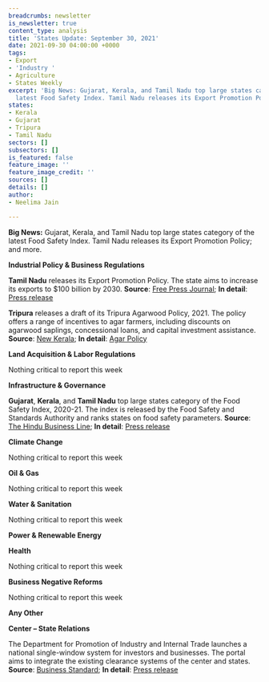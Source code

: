 ```yaml
---
breadcrumbs: newsletter
is_newsletter: true
content_type: analysis
title: 'States Update: September 30, 2021'
date: 2021-09-30 04:00:00 +0000
tags:
- Export
- 'Industry '
- Agriculture
- States Weekly
excerpt: 'Big News: Gujarat, Kerala, and Tamil Nadu top large states category of the
  latest Food Safety Index. Tamil Nadu releases its Export Promotion Policy; and more.'
states:
- Kerala
- Gujarat
- Tripura
- Tamil Nadu
sectors: []
subsectors: []
is_featured: false
feature_image: ''
feature_image_credit: ''
sources: []
details: []
author:
- Neelima Jain

---
```

**Big News:** Gujarat, Kerala, and Tamil Nadu top large states category of the latest Food Safety Index. Tamil Nadu releases its Export Promotion Policy; and more.

**Industrial Policy & Business Regulations**

**Tamil Nadu** releases its Export Promotion Policy. The state aims to increase its exports to $100 billion by 2030. **Source**: [Free Press Journal](https://www.freepressjournal.in/business/tamil-nadu-govt-releases-new-export-policy-targets-100-bn-revenue-by-2030); **In detail**: [Press release](https://cms.tn.gov.in/sites/default/files/press_release/pr220921_e_763.pdf)

**Tripura** releases a draft of its Tripura Agarwood Policy, 2021. The policy offers a range of incentives to agar farmers, including discounts on agarwood saplings, concessional loans, and capital investment assistance. **Source**: [New Kerala](https://www.newkerala.com/news/2021/137721.htm); **In detail**: [Agar Policy](https://tripura.gov.in/sites/default/files/Policy_Forest_01_06_2021.pdf)

**Land Acquisition & Labor Regulations**

Nothing critical to report this week

**Infrastructure & Governance**

**Gujarat**, **Kerala**, and **Tamil Nadu** top large states category of the Food Safety Index, 2020-21. The index is released by the Food Safety and Standards Authority and ranks states on food safety parameters. **Source**: [The Hindu Business Line](https://www.thehindubusinessline.com/economy/policy/gujarat-kerala-tn-top-food-safety-index-2020-21/article36572706.ece); **In detail**: [Press release](https://www.fssai.gov.in/upload/press_release/2021/09/614992d7107dePress_Release_HM_Visit_21_09_2021.pdf)

**Climate Change**

Nothing critical to report this week

**Oil & Gas**

Nothing critical to report this week

**Water & Sanitation**

Nothing critical to report this week

**Power & Renewable Energy**

**Health**

Nothing critical to report this week

**Business Negative Reforms**

Nothing critical to report this week

**Any Other**

**Center – State Relations**

The Department for Promotion of Industry and Internal Trade launches a national single-window system for investors and businesses. The portal aims to integrate the existing clearance systems of the center and states. **Source**: [Business Standard](https://www.business-standard.com/article/economy-policy/govt-launches-national-single-window-system-for-investors-businesses-121092201030_1.html); **In detail**: [Press release](https://pib.gov.in/PressReleasePage.aspx?PRID=1756966)
